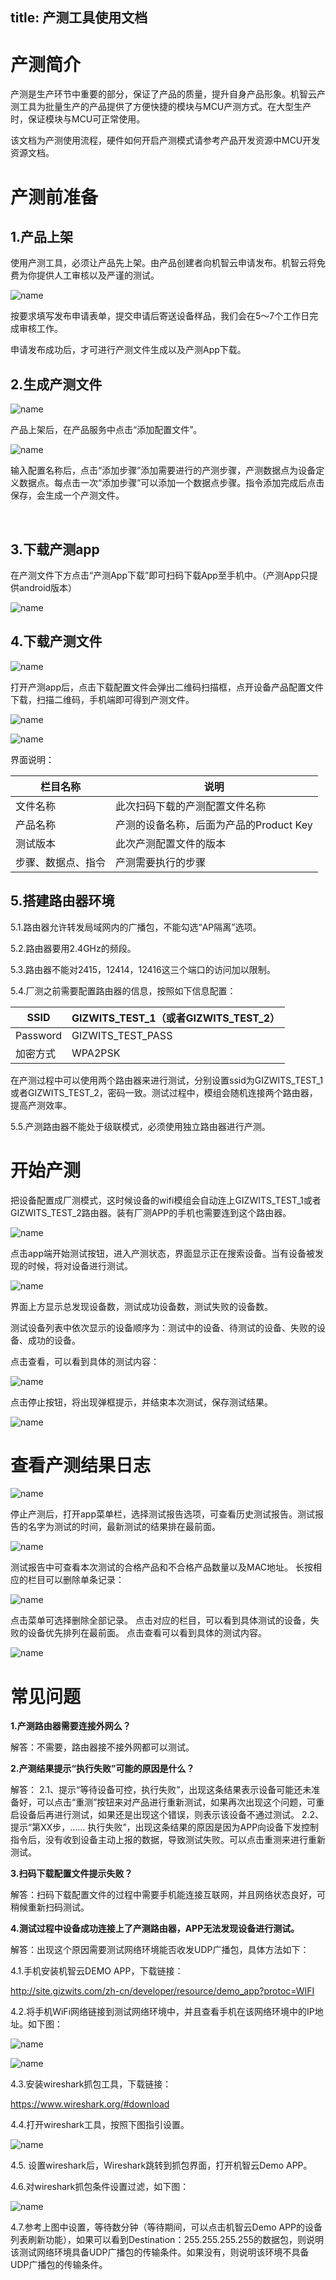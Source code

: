 title: 产测工具使用文档
---

# 产测简介

产测是生产环节中重要的部分，保证了产品的质量，提升自身产品形象。机智云产测工具为批量生产的产品提供了方便快捷的模块与MCU产测方式。在大型生产时，保证模块与MCU可正常使用。

该文档为产测使用流程，硬件如何开启产测模式请参考产品开发资源中MCU开发资源文档。

# 产测前准备

## 1.产品上架

使用产测工具，必须让产品先上架。由产品创建者向机智云申请发布。机智云将免费为你提供人工审核以及严谨的测试。
 
 ![name](/assets/zh-cn/deviceDev/debug/test/1478080883108.png)

按要求填写发布申请表单，提交申请后寄送设备样品，我们会在5～7个工作日完成审核工作。

申请发布成功后，才可进行产测文件生成以及产测App下载。


## 2.生成产测文件
 
   ![name](/assets/zh-cn/deviceDev/debug/test/1478081465319.png)
  
产品上架后，在产品服务中点击“添加配置文件”。

 ![name](/assets/zh-cn/deviceDev/debug/test/1478081489006.png)

输入配置名称后，点击“添加步骤”添加需要进行的产测步骤，产测数据点为设备定义数据点。每点击一次“添加步骤”可以添加一个数据点步骤。指令添加完成后点击保存，会生成一个产测文件。

 
## 3.下载产测app
在产测文件下方点击“产测App下载”即可扫码下载App至手机中。（产测App只提供android版本）

  ![name](/assets/zh-cn/deviceDev/debug/test/1478081515011.png)


## 4.下载产测文件
 
   ![name](/assets/zh-cn/deviceDev/debug/test/1478081550135.png)
 
打开产测app后，点击下载配置文件会弹出二维码扫描框，点开设备产品配置文件下载，扫描二维码，手机端即可得到产测文件。

 ![name](/assets/zh-cn/deviceDev/debug/test/1478081584399.png)
 
  ![name](/assets/zh-cn/deviceDev/debug/test/1478082019314.png)

界面说明：

|栏目名称|说明|
|--|--|
|文件名称|此次扫码下载的产测配置文件名称|
|产品名称|产测的设备名称，后面为产品的Product Key|
|测试版本|此次产测配置文件的版本|
|步骤、数据点、指令|产测需要执行的步骤|


## 5.搭建路由器环境

5.1.路由器允许转发局域网内的广播包，不能勾选“AP隔离”选项。

5.2.路由器要用2.4GHz的频段。

5.3.路由器不能对2415，12414，12416这三个端口的访问加以限制。

5.4.厂测之前需要配置路由器的信息，按照如下信息配置：


|SSID|GIZWITS_TEST_1（或者GIZWITS_TEST_2）|
|--|--|
|Password|GIZWITS_TEST_PASS|
|加密方式|WPA2PSK|

在产测过程中可以使用两个路由器来进行测试，分别设置ssid为GIZWITS_TEST_1或者GIZWITS_TEST_2，密码一致。测试过程中，模组会随机连接两个路由器，提高产测效率。

5.5.产测路由器不能处于级联模式，必须使用独立路由器进行产测。

# 开始产测

把设备配置成厂测模式，这时候设备的wifi模组会自动连上GIZWITS_TEST_1或者GIZWITS_TEST_2路由器。装有厂测APP的手机也需要连到这个路由器。
 
  ![name](/assets/zh-cn/deviceDev/debug/test/1478082261395.png)

 
点击app端开始测试按钮，进入产测状态，界面显示正在搜索设备。当有设备被发现的时候，将对设备进行测试。

 ![name](/assets/zh-cn/deviceDev/debug/test/1478082270994.png)

 
界面上方显示总发现设备数，测试成功设备数，测试失败的设备数。

测试设备列表中依次显示的设备顺序为：测试中的设备、待测试的设备、失败的设备、成功的设备。

点击查看，可以看到具体的测试内容：
 
  ![name](/assets/zh-cn/deviceDev/debug/test/1478082289710.png)

点击停止按钮，将出现弹框提示，并结束本次测试，保存测试结果。
 
 ![name](/assets/zh-cn/deviceDev/debug/test/1478082339713.png)



# 查看产测结果日志
 
  ![name](/assets/zh-cn/deviceDev/debug/test/1478082392592.png)

 
停止产测后，打开app菜单栏，选择测试报告选项，可查看历史测试报告。测试报告的名字为测试的时间，最新测试的结果排在最前面。
 
 ![name](/assets/zh-cn/deviceDev/debug/test/1478082397951.png)

测试报告中可查看本次测试的合格产品和不合格产品数量以及MAC地址。
长按相应的栏目可以删除单条记录：
 
  ![name](/assets/zh-cn/deviceDev/debug/test/1478082421696.png)
 
点击菜单可选择删除全部记录。
点击对应的栏目，可以看到具体测试的设备，失败的设备优先排列在最前面。 
点击查看可以看到具体的测试内容。
 
 ![name](/assets/zh-cn/deviceDev/debug/test/1478082430874.png)

# 常见问题

**1.产测路由器需要连接外网么？**

解答：不需要，路由器接不接外网都可以测试。

**2.产测结果提示“执行失败”可能的原因是什么？**

解答：
2.1、提示“等待设备可控，执行失败”，出现这条结果表示设备可能还未准备好，可以点击“重测”按钮来对产品进行重新测试，如果再次出现这个问题，可重启设备后再进行测试，如果还是出现这个错误，则表示该设备不通过测试。
2.2、提示“第XX步，…… 执行失败”，出现这条结果的原因是因为APP向设备下发控制指令后，没有收到设备主动上报的数据，导致测试失败。可以点击重测来进行重新测试。

**3.扫码下载配置文件提示失败？**

解答：扫码下载配置文件的过程中需要手机能连接互联网，并且网络状态良好，可稍候重新扫码测试。

**4.测试过程中设备成功连接上了产测路由器，APP无法发现设备进行测试。**

解答：出现这个原因需要测试网络环境能否收发UDP广播包，具体方法如下：

4.1.手机安装机智云DEMO APP，下载链接：

http://site.gizwits.com/zh-cn/developer/resource/demo_app?protoc=WIFI

4.2.将手机WiFi网络链接到测试网络环境中，并且查看手机在该网络环境中的IP地址。如下图：
 
  ![name](/assets/zh-cn/deviceDev/debug/test/1478086837594.png)

 ![name](/assets/zh-cn/deviceDev/debug/test/1478086843863.png)

 
4.3.安装wireshark抓包工具，下载链接：

https://www.wireshark.org/#download

4.4.打开wireshark工具，按照下图指引设置。
 
  ![name](/assets/zh-cn/deviceDev/debug/test/1478086880035.png)

 
4.5.	设置wireshark后，Wireshark跳转到抓包界面，打开机智云Demo APP。

4.6.对wireshark抓包条件设置过滤，如下图：

 ![name](/assets/zh-cn/deviceDev/debug/test/1478086898188.png)
 
4.7.参考上图中设置，等待数分钟（等待期间，可以点击机智云Demo APP的设备列表刷新功能），如果可以看到Destination：255.255.255.255的数据包，则说明该测试网络环境具备UDP广播包的传输条件。如果没有，则说明该环境不具备UDP广播包的传输条件。
